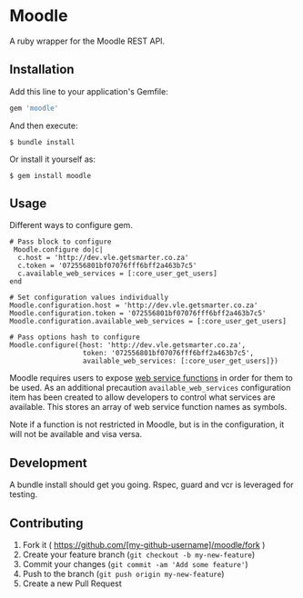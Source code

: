 # Moodle

A ruby wrapper for the Moodle REST API.

## Installation

Add this line to your application's Gemfile:

```ruby
gem 'moodle'
```

And then execute:

    $ bundle install

Or install it yourself as:

    $ gem install moodle

## Usage

Different ways to configure gem.

```
# Pass block to configure
 Moodle.configure do|c|
  c.host = 'http://dev.vle.getsmarter.co.za'
  c.token = '072556801bf07076fff6bff2a463b7c5'
  c.available_web_services = [:core_user_get_users]
end

# Set configuration values individually
Moodle.configuration.host = 'http://dev.vle.getsmarter.co.za'
Moodle.configuration.token = '072556801bf07076fff6bff2a463b7c5'
Moodle.configuration.available_web_services = [:core_user_get_users]

# Pass options hash to configure
Moodle.configure({host: 'http://dev.vle.getsmarter.co.za',
                  token: '072556801bf07076fff6bff2a463b7c5',
                  available_web_services: [:core_user_get_users]})
```

Moodle requires users to expose [web service functions](https://docs.moodle.org/dev/Web_service_API_functions) in order for them to be used. As an additional precaution `available_web_services` configuration item has been created to allow developers to control what services are available. This stores an array of web service function names as symbols.

Note if a function is not restricted in Moodle, but is in the configuration, it will not be available and visa versa.

## Development

A bundle install should get you going. Rspec, guard and vcr is leveraged for testing.

## Contributing

1. Fork it ( https://github.com/[my-github-username]/moodle/fork )
2. Create your feature branch (`git checkout -b my-new-feature`)
3. Commit your changes (`git commit -am 'Add some feature'`)
4. Push to the branch (`git push origin my-new-feature`)
5. Create a new Pull Request
